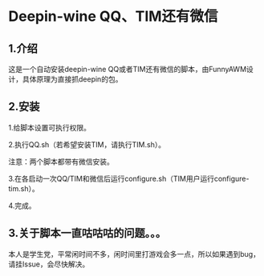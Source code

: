 # Deepin-wine QQ、TIM还有微信

## 1.介绍

这是一个自动安装deepin-wine QQ或者TIM还有微信的脚本，由FunnyAWM设计，具体原理为直接抓deepin的包。

## 2.安装

1.给脚本设置可执行权限。

2.执行QQ.sh（若希望安装TIM，请执行TIM.sh）。

注意：两个脚本都带有微信安装。

3.在各启动一次QQ/TIM和微信后运行configure.sh（TIM用户运行configure-tim.sh）。

4.完成。

## 3.关于脚本一直咕咕咕的问题。。。

本人是学生党，平常闲时间不多，闲时间里打游戏会多一点，所以如果遇到bug，请挂Issue，会尽快解决。